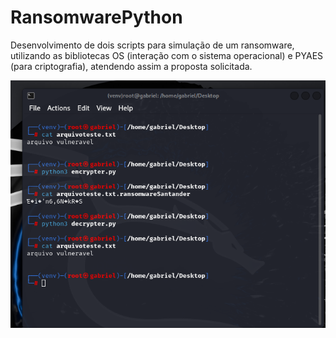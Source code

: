 # RansomwarePython
Desenvolvimento de dois scripts para simulação de um ransomware, utilizando as bibliotecas OS (interação com o sistema operacional) e PYAES (para criptografia), atendendo assim a proposta solicitada.

![Imagem de exemplo](Screenshot_1.png)
